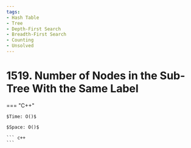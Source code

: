 ```yaml
---
tags:
- Hash Table
- Tree
- Depth-First Search
- Breadth-First Search
- Counting
- Unsolved
---
```



# 1519. Number of Nodes in the Sub-Tree With the Same Label

=== "C++"

    $Time: O()$

    $Space: O()$

    ``` c++
    ```